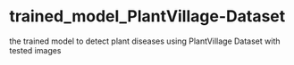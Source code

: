 # trained_model_PlantVillage-Dataset
the trained model to detect plant diseases using PlantVillage Dataset with tested images 
